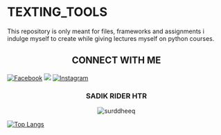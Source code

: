 # TEXTING_TOOLS
This repository is only meant for files, frameworks and assignments i indulge myself to create while giving lectures myself on python courses. 
<h2 align="center"><b>CONNECT WITH ME</b></h2>

[![Facebook](https://img.shields.io/badge/Facebook-%231877F2.svg?logo=Facebook&logoColor=white)](https://facebook.com/surddheeq) 
![](https://img.shields.io/badge/Code-Python-informational?style=flat&logo=python&logoColor=white&color=blue)
[![Instagram](https://img.shields.io/badge/Instagram-%23E4405F.svg?logo=Instagram&logoColor=white)](https://instagram.com/surddheeq)

<h3 align="center">SADIK RIDER HTR</h3>

<p align="center"> <img src=https://komarev.com/ghpvc/?username=surddheeq alt=surddheeq> </p>

[![Top Langs](https://github-readme-stats.vercel.app/api/top-langs/?username=surddheeq&layout=compact&theme=dark)](https://github.com/surddheeq)
